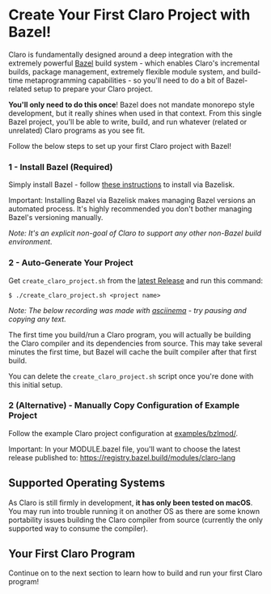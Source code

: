 # Create Your First Claro Project with Bazel!

Claro is fundamentally designed around a deep integration with the extremely powerful 
<a href="https://bazel.build/" target="_blank">Bazel</a> build system - which enables Claro's incremental builds, 
package management, extremely flexible module system, and build-time metaprogramming capabilities - so you'll need to do
a bit of Bazel-related setup to prepare your Claro project. 

**You'll only need to do this once**! Bazel does not mandate monorepo style development, but it really shines when used
in that context. From this single Bazel project, you'll be able to write, build, and run whatever (related or unrelated)
Claro programs as you see fit.

Follow the below steps to set up your first Claro project with Bazel! 

### 1 - Install Bazel (Required)
Simply install Bazel - follow <a href="https://bazel.build/install/bazelisk" target="_blank">these instructions</a> 
to install via Bazelisk.

<div class="warning">
Important: Installing Bazel via Bazelisk makes managing Bazel versions an automated process. It's highly recommended you
don't bother managing Bazel's versioning manually.</div>

_Note: It's an explicit non-goal of Claro to support any other non-Bazel build environment_.

### 2 - Auto-Generate Your Project
Get `create_claro_project.sh` from the 
<a href="https://github.com/JasonSteving99/claro-lang/releases/latest" target="_blank">latest Release</a> 
and run this command:
```
$ ./create_claro_project.sh <project name>
```

_Note: The below recording was made with <a href="https://asciinema.org/" target="_blank">asciinema</a> - try pausing 
and copying any text._
<script async id="asciicast-630055" src="https://asciinema.org/a/630055.js"></script>

<div class="warning">
The first time you build/run a Claro program, you will actually be building the Claro compiler and its dependencies from
source. This may take several minutes the first time, but Bazel will cache the built compiler after that first build.
</div>

You can delete the `create_claro_project.sh` script once you're done with this initial setup.

### 2 (Alternative) - Manually Copy Configuration of Example Project
Follow the example Claro project configuration at
<a href="https://github.com/JasonSteving99/claro-lang/tree/main/examples/bzlmod" target="_blank">examples/bzlmod/</a>.

<div class="warning">
Important: In your MODULE.bazel file, you'll want to choose the latest release published to:
<a href="https://registry.bazel.build/modules/claro-lang" target="_blank">https://registry.bazel.build/modules/claro-lang</a>
</div>

## Supported Operating Systems

As Claro is still firmly in development, **it has only been tested on macOS**. You may run into trouble running it on 
another OS as there are some known portability issues building the Claro compiler from source (currently the only 
supported way to consume the compiler). 

## Your First Claro Program

Continue on to the next section to learn how to build and run your first Claro program!